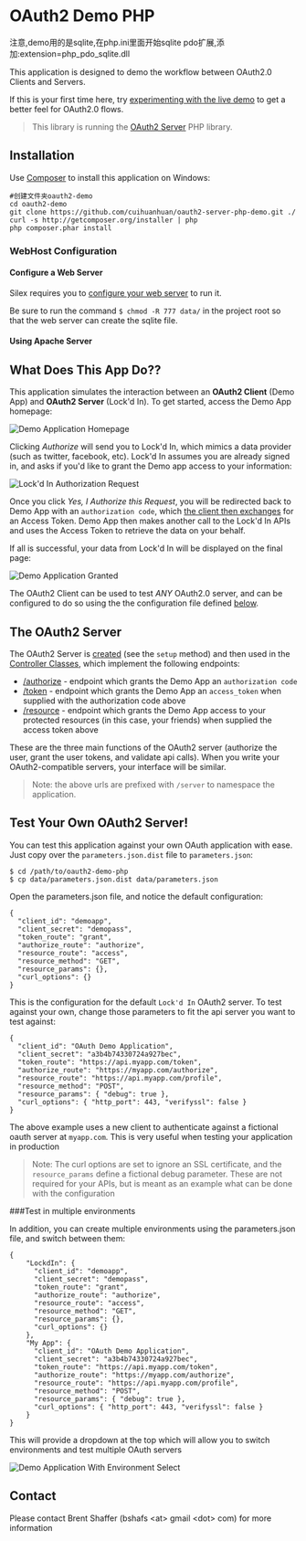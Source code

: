 OAuth2 Demo PHP
===============
注意,demo用的是sqlite,在php.ini里面开始sqlite pdo扩展,添加:extension=php_pdo_sqlite.dll

This application is designed to demo the workflow between OAuth2.0 Clients and Servers.

If this is your first time here, try [experimenting with the live demo](http://brentertainment.com/oauth2/) to get a better feel for OAuth2.0 flows.

> This library is running the [OAuth2 Server](https://github.com/bshaffer/oauth2-server-php) PHP library.

Installation
------------

Use [Composer](http://getcomposer.org/) to install this application on Windows:
```shell
#创建文件夹oauth2-demo
cd oauth2-demo
git clone https://github.com/cuihuanhuan/oauth2-server-php-demo.git ./
curl -s http://getcomposer.org/installer | php
php composer.phar install
```

### WebHost Configuration

#### Configure a Web Server

Silex requires you to [configure your web server](http://silex.sensiolabs.org/doc/web_servers.html) to run it.

Be sure to run the command `$ chmod -R 777 data/` in the project root so that the web server can create the sqlite file.

#### Using Apache Server

What Does This App Do??
-----------------------

This application simulates the interaction between an **OAuth2 Client** (Demo App) and **OAuth2 Server** (Lock'd In). To get started,
access the Demo App homepage:

![Demo Application Homepage](http://brentertainment.com/other/screenshots/demoapp-authorize.png)

Clicking *Authorize* will send you to Lock'd In, which mimics a data provider (such as twitter, facebook, etc).
Lock'd In assumes you are already signed in, and asks if you'd like to grant the Demo app access
to your information:

![Lock'd In Authorization Request](http://brentertainment.com/other/screenshots/lockdin-authorize.png)

Once you click *Yes, I Authorize this Request*, you will be redirected back to Demo App with an `authorization
code`, which
[the client then exchanges](https://github.com/bshaffer/oauth2-server-demo/blob/master/src/OAuth2DemoClient/Controllers/ReceiveAuthorizationCode.php)
for an Access Token.  Demo App then makes another call to the Lock'd In APIs and uses the Access Token to retrieve
the data on your behalf.

If all is successful, your data from Lock'd In will be displayed on the final page:

![Demo Application Granted](http://brentertainment.com/other/screenshots/demoapp-granted.png)

The OAuth2 Client can be used to test *ANY* OAuth2.0 server, and can be configured to do so using the
the configuration file defined [below](#test-your-own-oauth2-server).

The OAuth2 Server
-----------------

The OAuth2 Server is [created](https://github.com/bshaffer/oauth2-demo-php/blob/master/src/OAuth2Demo/Server/Server.php) (see the `setup` method) and then used in the [Controller Classes](https://github.com/bshaffer/oauth2-demo-php/blob/master/src/OAuth2Demo/Server/Controllers), which implement
the following endpoints:

   * [/authorize](https://github.com/bshaffer/oauth2-demo-php/blob/master/src/OAuth2Demo/Server/Controllers/Authorize.php) - endpoint which grants the Demo App an `authorization code`
   * [/token](https://github.com/bshaffer/oauth2-demo-php/blob/master/src/OAuth2Demo/Server/Controllers/Token.php) - endpoint which grants the Demo App an `access_token` when supplied with the authorization code above
   * [/resource](https://github.com/bshaffer/oauth2-demo-php/blob/master/src/OAuth2Demo/Server/Controllers/Resource.php) - endpoint which grants the Demo App access to your protected resources (in this case, your friends) when supplied the access token above

These are the three main functions of the OAuth2 server (authorize the user, grant the user tokens, and validate api calls).  When you write your OAuth2-compatible servers, your interface will be similar.

> Note: the above urls are prefixed with `/server` to namespace the application.

Test Your Own OAuth2 Server!
----------------------------

You can test this application against your own OAuth application with ease.  Just copy over the `parameters.json.dist` file to `parameters.json`:

    $ cd /path/to/oauth2-demo-php
    $ cp data/parameters.json.dist data/parameters.json

Open the parameters.json file, and notice the default configuration:

    {
      "client_id": "demoapp",
      "client_secret": "demopass",
      "token_route": "grant",
      "authorize_route": "authorize",
      "resource_route": "access",
      "resource_method": "GET",
      "resource_params": {},
      "curl_options": {}
    }

This is the configuration for the default `Lock'd In` OAuth2 server.  To test against your own, change those parameters to fit the api server
you want to test against:

    {
      "client_id": "OAuth Demo Application",
      "client_secret": "a3b4b74330724a927bec",
      "token_route": "https://api.myapp.com/token",
      "authorize_route": "https://myapp.com/authorize",
      "resource_route": "https://api.myapp.com/profile",
      "resource_method": "POST",
      "resource_params": { "debug": true },
      "curl_options": { "http_port": 443, "verifyssl": false }
    }

The above example uses a new client to authenticate against a fictional oauth server at `myapp.com`.
This is very useful when testing your application in production

>  Note: The curl options are set to ignore an SSL certificate, and the `resource_params` define a fictional debug parameter.
>  These are not required for your APIs, but is meant as an example what can be done with the configuration

###Test in multiple environments

In addition, you can create multiple environments using the parameters.json file, and switch between them:

    {
        "LockdIn": {
          "client_id": "demoapp",
          "client_secret": "demopass",
          "token_route": "grant",
          "authorize_route": "authorize",
          "resource_route": "access",
          "resource_method": "GET",
          "resource_params": {},
          "curl_options": {}
        },
        "My App": {
          "client_id": "OAuth Demo Application",
          "client_secret": "a3b4b74330724a927bec",
          "token_route": "https://api.myapp.com/token",
          "authorize_route": "https://myapp.com/authorize",
          "resource_route": "https://api.myapp.com/profile",
          "resource_method": "POST",
          "resource_params": { "debug": true },
          "curl_options": { "http_port": 443, "verifyssl": false }
        }
    }

This will provide a dropdown at the top which will allow you to switch environments and test multiple OAuth servers

![Demo Application With Environment Select](http://brentertainment.com/other/screenshots/demoapp-environment-select.png)

Contact
-------

Please contact Brent Shaffer (bshafs \<at\> gmail \<dot\> com) for more information
